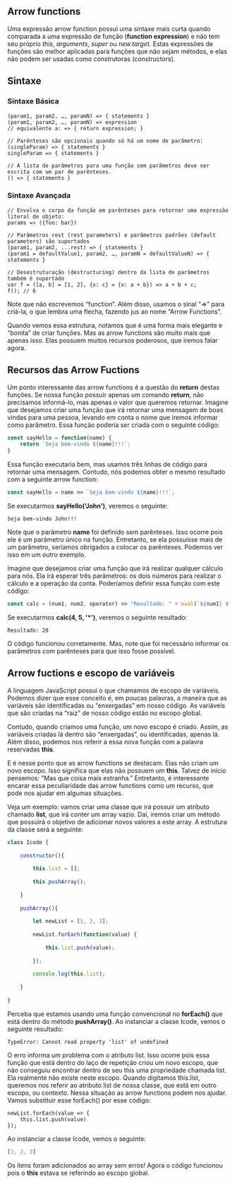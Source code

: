 ## Arrow functions
Uma expressão arrow function possui uma sintaxe mais curta quando comparada a uma expressão de função (**function expression**) e não tem seu próprio _this_, _arguments_, _super_ ou _new.target._ Estas expressões de funções são melhor aplicadas para funções que não sejam métodos, e elas não podem ser usadas como construtoras (constructors).

## Sintaxe
### Sintaxe Básica
```
(param1, param2, …, paramN) => { statements }
(param1, param2, …, paramN) => expression
// equivalente a: => { return expression; }

// Parênteses são opcionais quando só há um nome de parâmetro:
(singleParam) => { statements }
singleParam => { statements }

// A lista de parâmetros para uma função sem parâmetros deve ser escrita com um par de parênteses.
() => { statements }
```
### Sintaxe Avançada
```
// Envolva o corpo da função em parênteses para retornar uma expressão literal de objeto:
params => ({foo: bar})

// Parâmetros rest (rest parameters) e parâmetros padrões (default parameters) são suportados
(param1, param2, ...rest) => { statements }
(param1 = defaultValue1, param2, …, paramN = defaultValueN) => { statements }

// Desestruturação (destructuring) dentro da lista de parâmetros também é suportado
var f = ([a, b] = [1, 2], {x: c} = {x: a + b}) => a + b + c;
f(); // 6
```
Note que não escrevemos “function”. Além disso, usamos o sinal “=>” para criá-la, o que lembra uma flecha, fazendo jus ao nome “Arrow Functions”.

Quando vemos essa estrutura, notamos que é uma forma mais elegante e “bonita” de criar funções. Mas as arrow functions são muito mais que apenas isso. Elas possuem muitos recursos poderosos, que iremos falar agora.

## Recursos das Arrow Fuctions
Um ponto interessante das arrow functions é a questão do **return** destas funções. Se nossa função possuir apenas um comando **return**, não precisamos informá-lo, mas apenas o valor que queremos retornar. Imagine que desejamos criar uma função que irá retornar uma mensagem de boas vindas para uma pessoa, levando em conta o nome que iremos informar como parâmetro. Essa função poderia ser criada com o seguinte código:

```javascript
const sayHello = function(name) {
    return `Seja bem-vindo ${name}!!!`;
}
```
Essa função executaria bem, mas usamos três linhas de código para retornar uma mensagem. Contudo, nós podemos obter o mesmo resultado com a seguinte arrow function:

```javascript
const sayHello = name => `Seja bem-vindo ${name}!!!`;
```
Se executarmos **sayHello('John')**, veremos o seguinte:
```
Seja bem-vindo John!!!
```
Note que o parâmetro **name** foi definido sem parênteses. Isso ocorre pois ele é um parâmetro único na função. Entretanto, se ela possuísse mais de um parâmetro, seríamos obrigados a colocar os parênteses. Podemos ver isso em um outro exemplo.

Imagine que desejamos criar uma função que irá realizar qualquer cálculo para nós. Ela irá esperar três parâmetros: os dois números para realizar o cálculo e a operação da conta. Poderíamos definir essa função com este código:

```javascript
const calc = (num1, num2, operator) => "Resultado: " + eval(`${num1} ${operator} ${num2}`);
```
Se executarmos **calc(4, 5, '*')**, veremos o seguinte resultado:
```
Resultado: 20
```
O código funcionou corretamente. Mas, note que foi necessário informar os parâmetros com parênteses para que isso fosse possível.

## Arrow fuctions e escopo de variáveis
A linguagem JavaScript possui o que chamamos de escopo de variáveis. Podemos dizer que esse conceito é, em poucas palavras, a maneira que as variáveis são identificadas ou “enxergadas” em nosso código. As variáveis que são criadas na “raiz” de nosso código estão no escopo global.

Contudo, quando criamos uma função, um novo escopo é criado. Assim, as variáveis criadas lá dentro são “enxergadas”, ou identificadas, apenas lá. Além disso, podemos nos referir a essa nova função com a palavra reservadas **this**.

E é nesse ponto que as arrow functions se destacam. Elas não criam um novo escopo. Isso significa que elas não possuem um **this**. Talvez de início pensemos: “Mas que coisa mais estranha.” Entretanto, é interessante encarar essa peculiaridade das arrow functions como um recurso, que pode nos ajudar em algumas situações.

Veja um exemplo: vamos criar uma classe que irá possuir um atributo chamado **list**, que irá conter um array vazio. Daí, iremos criar um método que possuirá o objetivo de adicionar novos valores a este array. A estrutura da classe será a seguinte:
```javascript
class Icode {
 
	constructor(){
 
        this.list = [];
 
        this.pushArray();
 
    }
 
    pushArray(){
 
        let newList = [1, 2, 3];
    
        newList.forEach(function(value) {
 
            this.list.push(value);
 
        });
 
        console.log(this.list);
 
    }
 
}
```
Perceba que estamos usando uma função convencional no **forEach()** que está dentro do método **pushArray()**. Ao instanciar a classe Icode, vemos o seguinte resultado:

```
TypeError: Cannot read property 'list' of undefined
```
O erro informa um problema com o atributo list. Isso ocorre pois essa função que está dentro do laço de repetição criou um novo escopo, que não conseguiu encontrar dentro de seu this uma propriedade chamada list. Ela realmente não existe neste escopo. Quando digitamos this.list, queremos nos referir ao atributo list de nossa classe, que está em outro escopo, ou contexto. Nessa situação as arrow functions podem nos ajudar. Vamos substituir esse forEach() por esse código:

```
newList.forEach(value => {
    this.list.push(value)
});
```
Ao instanciar a classe Icode, vemos o seguinte:

```javascript
[1, 2, 3]
```
Os itens foram adicionados ao array sem erros! Agora o código funcionou pois o **this** estava se referindo ao escopo global.